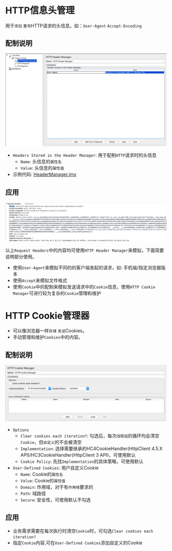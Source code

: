 # HTTP信息头管理

用于`添加` `重写`HTTP请求的头信息。如：`User-Agent` `Accept-Encoding`

## 配制说明
<img src='../img/HTTPHeaderManager.png'>

* `Headers Stored in the Header Manager`: 用于配制`HTTP`请求时的头信息
  * `Name`: 头信息的`属性名`
  * `Value`: 头信息的`属性值`
* 示例代码: [HeaderManager.jmx](../src/chapter3/HeaderManager.jmx)

## 应用

<img src='../img/HTTPRequestHeader.png'>

以上`Request Headers`中的内容均可使用`HTTP Header Manager`来模拟，下面简要说明部分使用。

* 使用`User-Agent`来模拟不同的的客户端发起的请求，如: 手机端/指定浏览器版本
* 使用`Accept`来模拟文件格式
* 使用`Cookie`中的配制来模拟发送请求中的`Cookie`信息，使用`HTTP Cookie Manager`可进行较为复杂的`Cookie`管理和维护


# HTTP Cookie管理器

* 可以像浏览器一样`存储` `发送`Cookies。
* 手动管理和维护`Cookies`中的内容。

## 配制说明
<img src='../img/HTTPCookieManager.png'>

* `Options`
  * `Clear cookies each iteration?`: 勾选后，每次`线程组`的循环均会清空`Cookie`，但`自定义`的不会被清空
  * `Implementation`: 选择需要继承的HC4CookieHandler(HttpClient 4.5.X API)/HC3CookieHandler(HttpClient 3 API)，可使用默认
  * `Cookie Policy`: 先找`Implementation`的具体策略，可使用默认
* `User-Defined Cookies`: 用户自定义Cookie
  * `Name`: Cookie的`属性名`
  * `Value`: Cookie的`属性值`
  * `Domain`: 作用域，对于有`作用域`要求的
  * `Path`: 域路径
  * `Secure`: 安全性，可使用默认不勾选

## 应用

* 业务需求需要在每次执行时清空`Cookie`时，可勾选`Clear cookies each iteration?`
* 指定`Cookie`内容,可在`User-Defined Cookies`添加自定义的Cookie
